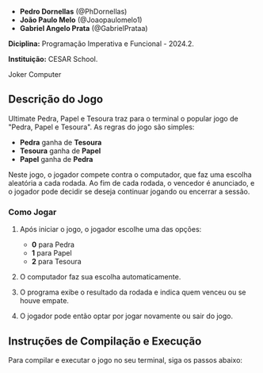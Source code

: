 - **Pedro Dornellas** (@PhDornellas)
- **João Paulo Melo** (@Joaopaulomelo1)
- **Gabriel Angelo Prata** (@GabrielPrataa)


**Diciplina:** Programação Imperativa e Funcional - 2024.2.


**Instituição:** CESAR School.

Joker Computer

## Descrição do Jogo

Ultimate Pedra, Papel e Tesoura traz para o terminal o popular jogo de "Pedra, Papel e Tesoura". As regras do jogo são simples:

- **Pedra** ganha de **Tesoura**
- **Tesoura** ganha de **Papel**
- **Papel** ganha de **Pedra**

Neste jogo, o jogador compete contra o computador, que faz uma escolha aleatória a cada rodada. Ao fim de cada rodada, o vencedor é anunciado, e o jogador pode decidir se deseja continuar jogando ou encerrar a sessão.

### Como Jogar

1. Após iniciar o jogo, o jogador escolhe uma das opções:
   - **0** para Pedra
   - **1** para Papel
   - **2** para Tesoura

2. O computador faz sua escolha automaticamente.

3. O programa exibe o resultado da rodada e indica quem venceu ou se houve empate.

4. O jogador pode então optar por jogar novamente ou sair do jogo.

## Instruções de Compilação e Execução

Para compilar e executar o jogo no seu terminal, siga os passos abaixo:
